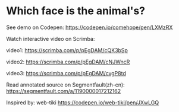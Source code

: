 # Which face is the animal's?

See demo on Codepen: https://codepen.io/comehope/pen/LXMzRX

Watch interactive video on Scrimba: 

video1: https://scrimba.com/p/pEgDAM/cQK3bSp

video2: https://scrimba.com/p/pEgDAM/cNJWncR

video3: https://scrimba.com/p/pEgDAM/cvgP8td

Read annotated source on Segmentfault(zh-cn): https://segmentfault.com/a/1190000017212162

Inspired by: web-tiki https://codepen.io/web-tiki/pen/JXwLGQ
